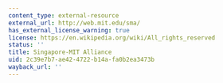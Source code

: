 ```yaml
---
content_type: external-resource
external_url: http://web.mit.edu/sma/
has_external_license_warning: true
license: https://en.wikipedia.org/wiki/All_rights_reserved
status: ''
title: Singapore-MIT Alliance
uid: 2c39e7b7-ae42-4722-b14a-fa0b2ea3473b
wayback_url: ''
---
```

